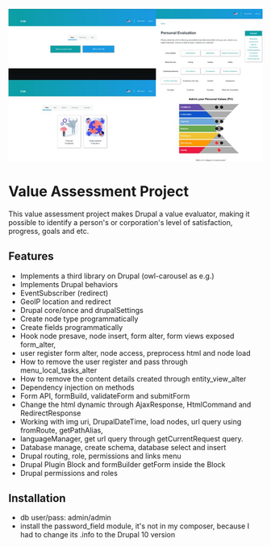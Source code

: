 ![](screenshot/cover.jpg)

# Value Assessment Project

This value assessment project makes Drupal a value evaluator, making it possible to identify a person's or corporation's level of satisfaction, progress, goals and etc.

## Features

- Implements a third library on Drupal (owl-carousel as e.g.)
- Implements Drupal behaviors
- EventSubscriber (redirect)
- GeoIP location and redirect
- Drupal core/once and drupalSettings
- Create node type programmatically
- Create fields programmatically
- Hook node presave, node insert, form alter, form views exposed form_alter, 
- user register form alter, node access, preprocess html and node load
- How to remove the user register and pass  through menu_local_tasks_alter
- How to remove the content details created through entity_view_alter
- Dependency injection on methods
- Form API, formBuild, validateForm and submitForm
- Change the html dynamic through AjaxResponse, HtmlCommand and RedirectResponse
- Working with img uri, DrupalDateTime, load nodes, url query using fromRoute, getPathAlias, 
- languageManager, get url query through getCurrentRequest query.
- Database manage, create schema, database select and insert
- Drupal routing, role, permissions and links menu
- Drupal Plugin Block and formBuilder getForm inside the Block
- Drupal permissions and roles

## Installation

- db user/pass: admin/admin
- install the password_field module, it's not in my composer, because I had to change its .info to the Drupal 10 version
